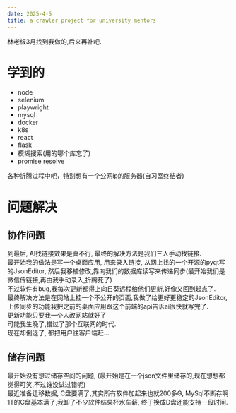 ```yaml
---
date: 2025-4-5
title: a crawler project for university mentors
---
```

林老板3月找到我做的,后来再补吧.



# 学到的
* node
* selenium
* playwright
* mysql
* docker
* k8s
* react
* flask
* 模糊搜索(用的哪个库忘了)
* promise resolve


各种折腾过程中吧，特别想有一个公网ip的服务器(自习室终结者)

# 问题解决
## 协作问题
到最后, AI找链接效果是真不行,
最终的解决方法是我们三人手动找链接.   
最开始我的做法是写一个桌面应用, 用来录入链接,
从网上找的一个开源的pyqt写的JsonEditor, 然后我移植修改,靠向我们的数据库读写来传递同步(最开始我们是微信传链接,再由我手动录入,折腾死了)  
不过软件有bug,我每次更新都得上向日葵远程给他们更新,好像又回到起点了.  
最终解决方法是在网站上挂一个不公开的页面,我做了给更好更稳定的JsonEditor,
上传同步的功能我把之前的桌面应用跟这个前端的api告诉ai很快就写完了.  
更新功能只要我一个人改网站就好了  
可能我生晚了,错过了那个互联网的时代.  
现在却倒退了, 都把用户往客户端赶...

## 储存问题

最开始没有想过储存空间的问题, (最开始是在一个json文件里储存的,现在想想都觉得可笑,不过谁没试过错呢)   
最近准备迁移数据, C盘要满了,其实所有软件加起来也就200多G, MySql不断存啊1T的C盘基本满了,我卸了不少软件结果杯水车薪,
终于换成D盘还能支持一段时间.



